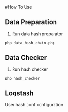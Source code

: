 #How To Use
## Data Preparation
1. Run data hash preparator
`````
php data_hash_chain.php
`````
## Data Checker
1. Run hash checker
`````
php hash_checker
`````
## Logstash
User hash.conf configuration
